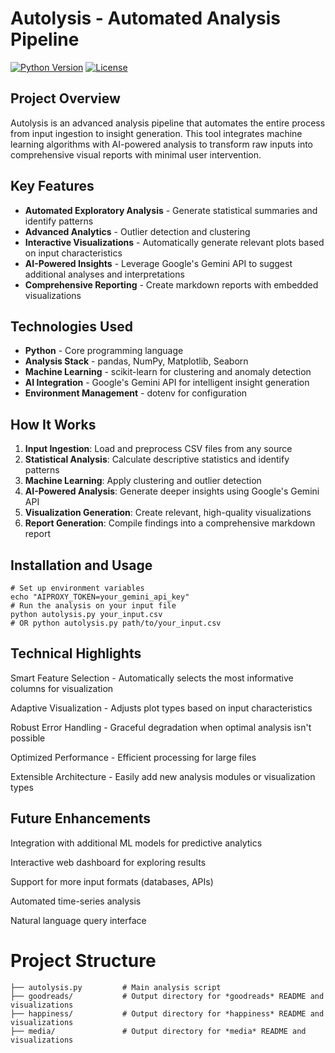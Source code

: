 # Autolysis - Automated Analysis Pipeline

[![Python Version](https://img.shields.io/badge/python-3.7%2B-blue.svg)](https://www.python.org/downloads/)
[![License](https://img.shields.io/badge/license-MIT-green.svg)](https://opensource.org/licenses/MIT)

## Project Overview

Autolysis is an advanced analysis pipeline that automates the entire process from input ingestion to insight generation. This tool integrates machine learning algorithms with AI-powered analysis to transform raw inputs into comprehensive visual reports with minimal user intervention.

## Key Features

- **Automated Exploratory Analysis** - Generate statistical summaries and identify patterns
- **Advanced Analytics** - Outlier detection and clustering
- **Interactive Visualizations** - Automatically generate relevant plots based on input characteristics
- **AI-Powered Insights** - Leverage Google's Gemini API to suggest additional analyses and interpretations
- **Comprehensive Reporting** - Create markdown reports with embedded visualizations

## Technologies Used

- **Python** - Core programming language
- **Analysis Stack** - pandas, NumPy, Matplotlib, Seaborn
- **Machine Learning** - scikit-learn for clustering and anomaly detection
- **AI Integration** - Google's Gemini API for intelligent insight generation
- **Environment Management** - dotenv for configuration

## How It Works

1. **Input Ingestion**: Load and preprocess CSV files from any source
2. **Statistical Analysis**: Calculate descriptive statistics and identify patterns
3. **Machine Learning**: Apply clustering and outlier detection
4. **AI-Powered Analysis**: Generate deeper insights using Google's Gemini API
5. **Visualization Generation**: Create relevant, high-quality visualizations
6. **Report Generation**: Compile findings into a comprehensive markdown report

## Installation and Usage

```
# Set up environment variables
echo "AIPROXY_TOKEN=your_gemini_api_key"
# Run the analysis on your input file
python autolysis.py your_input.csv 
# OR python autolysis.py path/to/your_input.csv 
```

## Technical Highlights
Smart Feature Selection - Automatically selects the most informative columns for visualization

Adaptive Visualization - Adjusts plot types based on input characteristics

Robust Error Handling - Graceful degradation when optimal analysis isn't possible

Optimized Performance - Efficient processing for large files

Extensible Architecture - Easily add new analysis modules or visualization types

## Future Enhancements
Integration with additional ML models for predictive analytics

Interactive web dashboard for exploring results

Support for more input formats (databases, APIs)

Automated time-series analysis

Natural language query interface

# Project Structure
```
├── autolysis.py         # Main analysis script
├── goodreads/           # Output directory for *goodreads* README and visualizations
├── happiness/           # Output directory for *happiness* README and visualizations
├── media/               # Output directory for *media* README and visualizations
```
